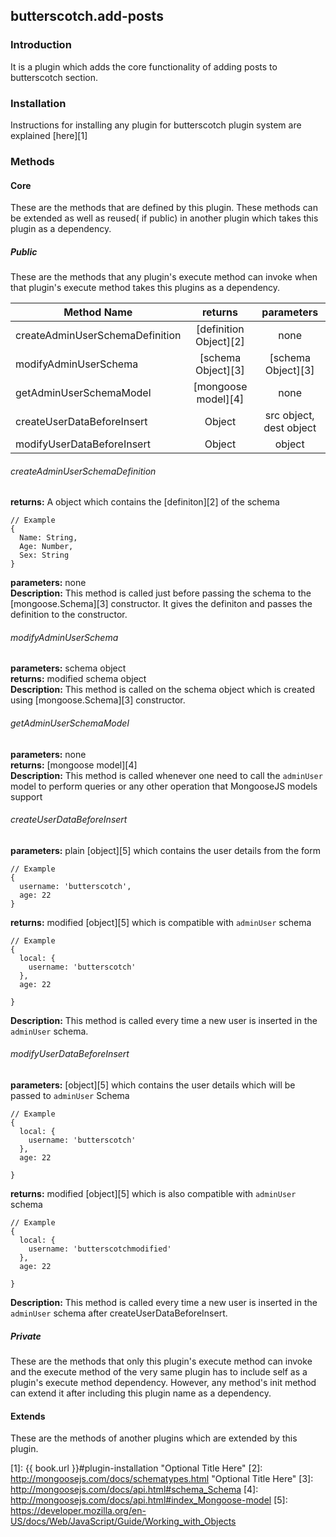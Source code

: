 ## butterscotch.add-posts

### Introduction

It is a plugin which adds the core functionality of adding posts to butterscotch section.

### Installation

Instructions for installing any plugin for butterscotch plugin system are explained [here][1] 


### Methods

#### Core

These are the methods that are defined by this plugin. These methods can be extended as well as reused( if public) in another plugin which takes this plugin as a dependency.

##### Public

These are the methods that any plugin's execute method can invoke when that plugin's execute method takes this plugins as a dependency.

| Method Name                          | returns                             | parameters                  |
| ------------------------------------ |:-----------------------------------:|:---------------------------:|
| createAdminUserSchemaDefinition      | [definition Object][2]              | none      |
| modifyAdminUserSchema                | [schema Object][3]                  | [schema Object][3]          |
| getAdminUserSchemaModel              | [mongoose model][4]                 | none                        |
| createUserDataBeforeInsert           | Object                              | src object, dest object     |
| modifyUserDataBeforeInsert           | Object                              | object                      |


###### createAdminUserSchemaDefinition  

**returns:** A object which contains the [definiton][2] of the schema  
```
// Example
{
  Name: String,
  Age: Number,
  Sex: String
}
```
**parameters:** none  
**Description:** This method is called just before passing the schema to the [mongoose.Schema][3] constructor. It gives the definiton and passes the definition to the constructor.  

###### modifyAdminUserSchema  

**parameters:** schema object  
**returns:** modified schema object  
**Description:** This method is called on the schema object which is created using [mongoose.Schema][3] constructor.  

###### getAdminUserSchemaModel  

**parameters:** none  
**returns:** [mongoose model][4]  
**Description:** This method is called whenever one need to call the `adminUser` model to perform queries or any other operation that MongooseJS models support  

###### createUserDataBeforeInsert  

**parameters:** plain [object][5] which contains the user details from the form
```
// Example
{
  username: 'butterscotch',
  age: 22
}
```
**returns:** modified [object][5] which is compatible with `adminUser` schema  
```
// Example
{
  local: {
    username: 'butterscotch'
  },
  age: 22

}
```
**Description:** This method is called every time a new user is inserted in the `adminUser` schema.  

###### modifyUserDataBeforeInsert  

**parameters:** [object][5] which contains the user details which will be passed to `adminUser` Schema
```
// Example
{
  local: {
    username: 'butterscotch'
  },
  age: 22

}
```
**returns:** modified [object][5] which is also compatible with `adminUser` schema  
```
// Example
{
  local: {
    username: 'butterscotchmodified'
  },
  age: 22

}
```
**Description:** This method is called every time a new user is inserted in the `adminUser` schema after createUserDataBeforeInsert.  

##### Private

These are the methods that only this plugin's execute method can invoke and the execute method of the very same plugin has to include self as a plugin's execute method dependency. However, any method's init method can extend it after including this plugin name as a dependency.

#### Extends

These are the methods of another plugins which are extended by this plugin.



[1]: {{ book.url }}#plugin-installation  "Optional Title Here"
[2]: http://mongoosejs.com/docs/schematypes.html  "Optional Title Here"
[3]: http://mongoosejs.com/docs/api.html#schema_Schema
[4]: http://mongoosejs.com/docs/api.html#index_Mongoose-model
[5]: https://developer.mozilla.org/en-US/docs/Web/JavaScript/Guide/Working_with_Objects